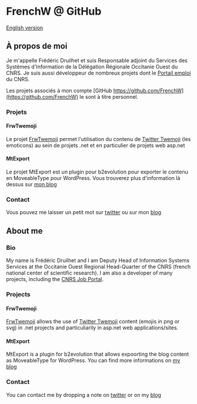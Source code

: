 # FrenchW @ GitHub
<script async src="//pagead2.googlesyndication.com/pagead/js/adsbygoogle.js"></script>

[English version](#english)

## À propos de moi
Je m'appelle Frédéric Druilhet et suis Responsable adjoint du Services des Systèmes d'Information de la Délégation Régionale Occitanie Ouest du CNRS. 
Je suis aussi développeur de nombreux projets dont le [Portail emploi](https://emploi.cnrs.fr) du CNRS.

Les projets associés à mon compte [GitHub https://github.com/FrenchW](https://github.com/FrenchW)  le sont à titre personnel. 

### Projets

#### FrwTwemoji

Le projet [FrwTwemoji](http://github.frenchw.net/FrwTwemoji/) permet l'utilisation du contenu de [Twitter Twemoji](https://github.com/twitter/twemoji) (les emoticons) au sein de projets .net et en particulier de projets web asp.net

#### MtExport

Le projet MtExport est un plugin pour b2evolution pour exporter le contenu en MoveableType pour WordPress. Vous trouverez plus d'information là dessus sur [mon blog](https://frenchw.net/2012/02/01/exporter-b2evolution-format-movabletype/)

### Contact

Vous pouvez me laisser un petit mot sur [twitter](https://twitter.com/frenchw) ou sur mon [blog](https://frenchw.net/)

<ins class="adsbygoogle"
     style="display:block"
     data-ad-client="ca-pub-5683856818165673"
     data-ad-slot="6494445466"
     data-ad-format="auto"></ins>

## <span id="english" name="english">About me</span>

### Bio
My name is Frédéric Druilhet and I am Deputy Head of Information Systems Services at the Occitanie Ouest Regional Head-Quarter of the CNRS (french national center of scientific research). I am also a developer of many projects, including the [CNRS Job Portal](https://emploi.cnrs.fr).

### Projects

#### FrwTwemoji

[FrwTwemoji](http://github.frenchw.net/FrwTwemoji/) allows the use of [Twitter Twemoji](https://github.com/twitter/twemoji) content (emojis in png or svg) in .net projects and particuliarily in asp.net web applications/sites.

#### MtExport

MtExport is a plugin for b2evolution that allows expoorting the blog content as MoveableType for WordPress. You can find more informations on [my blog](https://frenchw.net/2012/02/01/exporter-b2evolution-format-movabletype/)

### Contact

You can contact me by dropping a note on [twitter](https://twitter.com/frenchw) or on my [blog](https://frenchw.net/)


<!-- Responsive -->
<ins class="adsbygoogle"
     style="display:block"
     data-ad-client="ca-pub-5683856818165673"
     data-ad-slot="6494445466"
     data-ad-format="auto"></ins>

<script>
    [].forEach.call(
        document.querySelectorAll('.adsbygoogle'),
        function(){
            (adsbygoogle = window.adsbygoogle || []).push({});
        });
</script>
